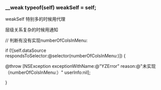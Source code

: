 ### __weak typeof(self) weakSelf = self;



weakSelf 特别多的时候用代理

层级关系复杂的时候用通知


 // 判断有没有实现numberOfColsInMenu:

 if (![self.dataSource respondsToSelector:@selector(numberOfColsInMenu:)]) {

 @throw [NSException exceptionWithName:@"YZError" reason:@"未实现（numberOfColsInMenu:）" userInfo:nil];

 }



